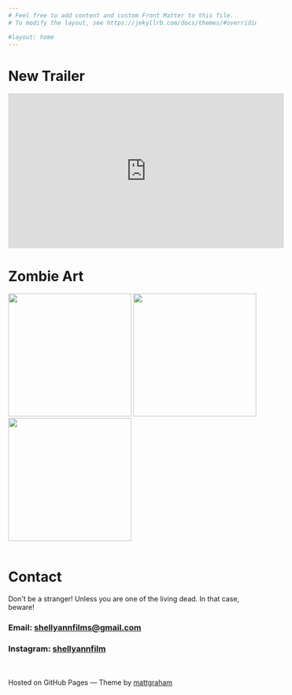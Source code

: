 ```yaml
---
# Feel free to add content and custom Front Matter to this file.
# To modify the layout, see https://jekyllrb.com/docs/themes/#overriding-theme-defaults

#layout: home
---
```


# New Trailer

<iframe width="560" height="315" src="https://www.youtube.com/embed/SVHy1XUIdRY" frameborder="0" allow="accelerometer; autoplay; clipboard-write; encrypted-media; gyroscope; picture-in-picture" allowfullscreen></iframe>
<br/>

# Zombie Art
<div class="img-container">
    <img height="250px" width="auto" src="/site/imgs/shelly_ann.jpg" />
    <img height="250px" width="auto" src="/site/imgs/the_companion.jpg" />
    <img height="250px" width="auto" src="/site/imgs/shelly_poster.jpg" />
</div>

<br/>

# Contact
Don't be a stranger! Unless you are one of the living dead. In that case, beware!

### Email: shellyannfilms@gmail.com
### Instagram: [shellyannfilm](https://instagram.com/shellyannfilm) 

<br/>
<br/>
<span class="lower-credits">Hosted on GitHub Pages — Theme by <a href="https://twitter.com/michigangraham">mattgraham</a></span>